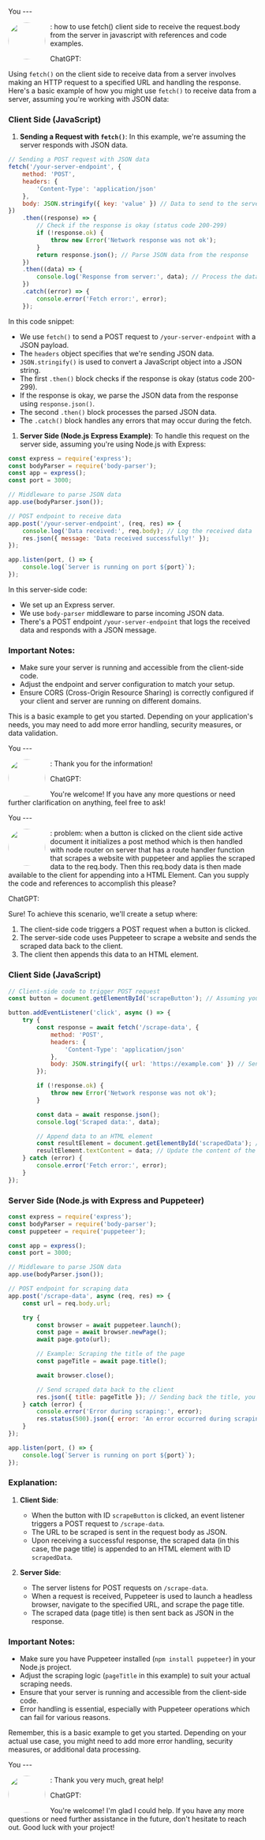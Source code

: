 You ---

<img src="https://s.gravatar.com/avatar/8919c21a69fc2528689eb1832c8ed37f?s=480&r=pg&d=https%3A%2F%2Fcdn.auth0.com%2Favatars%2Fwe.png" style="border-radius: 50%; float: left; margin-right: 10px; width: 75px;" />

: how to use fetch() client side to receive the request.body from the server in javascript with references and code examples.

ChatGPT:

Using `fetch()` on the client side to receive data from a server involves making an HTTP request to a specified URL and handling the response. Here's a basic example of how you might use `fetch()` to receive data from a server, assuming you're working with JSON data:

### Client Side (JavaScript)

1. **Sending a Request with `fetch()`**: In this example, we're assuming the server responds with JSON data.

```javascript
// Sending a POST request with JSON data
fetch('/your-server-endpoint', {
	method: 'POST',
	headers: {
		'Content-Type': 'application/json'
	},
	body: JSON.stringify({ key: 'value' }) // Data to send to the server
})
	.then((response) => {
		// Check if the response is okay (status code 200-299)
		if (!response.ok) {
			throw new Error('Network response was not ok');
		}
		return response.json(); // Parse JSON data from the response
	})
	.then((data) => {
		console.log('Response from server:', data); // Process the data received
	})
	.catch((error) => {
		console.error('Fetch error:', error);
	});
```

In this code snippet:

-   We use `fetch()` to send a POST request to `/your-server-endpoint` with a JSON payload.
-   The `headers` object specifies that we're sending JSON data.
-   `JSON.stringify()` is used to convert a JavaScript object into a JSON string.
-   The first `.then()` block checks if the response is okay (status code 200-299).
-   If the response is okay, we parse the JSON data from the response using `response.json()`.
-   The second `.then()` block processes the parsed JSON data.
-   The `.catch()` block handles any errors that may occur during the fetch.

1. **Server Side (Node.js Express Example)**: To handle this request on the server side, assuming you're using Node.js with Express:

```javascript
const express = require('express');
const bodyParser = require('body-parser');
const app = express();
const port = 3000;

// Middleware to parse JSON data
app.use(bodyParser.json());

// POST endpoint to receive data
app.post('/your-server-endpoint', (req, res) => {
	console.log('Data received:', req.body); // Log the received data
	res.json({ message: 'Data received successfully!' });
});

app.listen(port, () => {
	console.log(`Server is running on port ${port}`);
});
```

In this server-side code:

-   We set up an Express server.
-   We use `body-parser` middleware to parse incoming JSON data.
-   There's a POST endpoint `/your-server-endpoint` that logs the received data and responds with a JSON message.

### Important Notes:

-   Make sure your server is running and accessible from the client-side code.
-   Adjust the endpoint and server configuration to match your setup.
-   Ensure CORS (Cross-Origin Resource Sharing) is correctly configured if your client and server are running on different domains.

This is a basic example to get you started. Depending on your application's needs, you may need to add more error handling, security measures, or data validation.

You ---

<img src="https://s.gravatar.com/avatar/8919c21a69fc2528689eb1832c8ed37f?s=480&r=pg&d=https%3A%2F%2Fcdn.auth0.com%2Favatars%2Fwe.png" style="border-radius: 50%; float: left; margin-right: 10px; width: 75px;" />

: Thank you for the information!

ChatGPT:

You're welcome! If you have any more questions or need further clarification on anything, feel free to ask!

You ---

<img src="https://s.gravatar.com/avatar/8919c21a69fc2528689eb1832c8ed37f?s=480&r=pg&d=https%3A%2F%2Fcdn.auth0.com%2Favatars%2Fwe.png" style="border-radius: 50%; float: left; margin-right: 10px; width: 75px;" />

: problem: when a button is clicked on the client side active document it initializes a post method which is then handled with node router on server that has a route handler function that scrapes a website with puppeteer and applies the scraped data to the req.body. Then this req.body data is then made available to the client for appending into a HTML Element. Can you supply the code and references to accomplish this please?

ChatGPT:

Sure! To achieve this scenario, we'll create a setup where:

1. The client-side code triggers a POST request when a button is clicked.
2. The server-side code uses Puppeteer to scrape a website and sends the scraped data back to the client.
3. The client then appends this data to an HTML element.

### Client Side (JavaScript)

```javascript
// Client-side code to trigger POST request
const button = document.getElementById('scrapeButton'); // Assuming your button has id="scrapeButton"

button.addEventListener('click', async () => {
	try {
		const response = await fetch('/scrape-data', {
			method: 'POST',
			headers: {
				'Content-Type': 'application/json'
			},
			body: JSON.stringify({ url: 'https://example.com' }) // Sending URL to scrape
		});

		if (!response.ok) {
			throw new Error('Network response was not ok');
		}

		const data = await response.json();
		console.log('Scraped data:', data);

		// Append data to an HTML element
		const resultElement = document.getElementById('scrapedData'); // Assuming element with id="scrapedData"
		resultElement.textContent = data; // Update the content of the element
	} catch (error) {
		console.error('Fetch error:', error);
	}
});
```

### Server Side (Node.js with Express and Puppeteer)

```javascript
const express = require('express');
const bodyParser = require('body-parser');
const puppeteer = require('puppeteer');

const app = express();
const port = 3000;

// Middleware to parse JSON data
app.use(bodyParser.json());

// POST endpoint for scraping data
app.post('/scrape-data', async (req, res) => {
	const url = req.body.url;

	try {
		const browser = await puppeteer.launch();
		const page = await browser.newPage();
		await page.goto(url);

		// Example: Scraping the title of the page
		const pageTitle = await page.title();

		await browser.close();

		// Send scraped data back to the client
		res.json({ title: pageTitle }); // Sending back the title, you can modify this as needed
	} catch (error) {
		console.error('Error during scraping:', error);
		res.status(500).json({ error: 'An error occurred during scraping' });
	}
});

app.listen(port, () => {
	console.log(`Server is running on port ${port}`);
});
```

### Explanation:

1. **Client Side**:

    - When the button with ID `scrapeButton` is clicked, an event listener triggers a POST request to `/scrape-data`.
    - The URL to be scraped is sent in the request body as JSON.
    - Upon receiving a successful response, the scraped data (in this case, the page title) is appended to an HTML element with ID `scrapedData`.

2. **Server Side**:

    - The server listens for POST requests on `/scrape-data`.
    - When a request is received, Puppeteer is used to launch a headless browser, navigate to the specified URL, and scrape the page title.
    - The scraped data (page title) is then sent back as JSON in the response.

### Important Notes:

-   Make sure you have Puppeteer installed (`npm install puppeteer`) in your Node.js project.
-   Adjust the scraping logic (`pageTitle` in this example) to suit your actual scraping needs.
-   Ensure that your server is running and accessible from the client-side code.
-   Error handling is essential, especially with Puppeteer operations which can fail for various reasons.

Remember, this is a basic example to get you started. Depending on your actual use case, you might need to add more error handling, security measures, or additional data processing.

You ---

<img src="https://s.gravatar.com/avatar/8919c21a69fc2528689eb1832c8ed37f?s=480&r=pg&d=https%3A%2F%2Fcdn.auth0.com%2Favatars%2Fwe.png" style="border-radius: 50%; float: left; margin-right: 10px; width: 75px;" />

: Thank you very much, great help!

ChatGPT:

You're welcome! I'm glad I could help. If you have any more questions or need further assistance in the future, don't hesitate to reach out. Good luck with your project!
